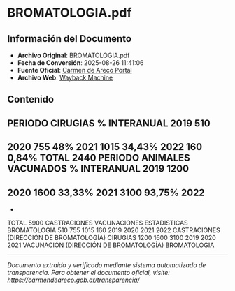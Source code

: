 # BROMATOLOGIA.pdf

## Información del Documento

- **Archivo Original**: BROMATOLOGIA.pdf
- **Fecha de Conversión**: 2025-08-26 11:41:06
- **Fuente Oficial**: [Carmen de Areco Portal](https://carmendeareco.gob.ar/transparencia/)
- **Archivo Web**: [Wayback Machine](https://web.archive.org/web/*/carmendeareco.gob.ar/transparencia/)

## Contenido

PERIODO
CIRUGIAS
% INTERANUAL
2019
510
-
2020
755
48%
2021
1015
34,43%
2022
160
0,84%
TOTAL
2440
PERIODO
ANIMALES VACUNADOS
% INTERANUAL
2019
1200
-
2020
1600
33,33%
2021
3100
93,75%
2022
-
-
TOTAL
5900
CASTRACIONES
VACUNACIONES
ESTADISTICAS BROMATOLOGIA
510
755
1015
160
2019
2020
2021
2022
CASTRACIONES
(DIRECCIÓN DE BROMATOLOGÍA)
CIRUGIAS
1200
1600
3100
2019
2020
2021
VACUNACIÓN
(DIRECCIÓN DE BROMATOLOGÍA)
BROMATOLOGIA


---

*Documento extraído y verificado mediante sistema automatizado de transparencia.*
*Para obtener el documento oficial, visite: https://carmendeareco.gob.ar/transparencia/*
